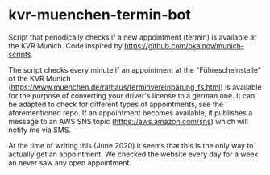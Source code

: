 # kvr-muenchen-termin-bot

Script that periodically checks if a new appointment (termin) is available at the KVR Munich. Code inspired by https://github.com/okainov/munich-scripts.

The script checks every minute if an appointment at the "Führescheinstelle" of the KVR Munich (https://www.muenchen.de/rathaus/terminvereinbarung_fs.html) is available for the purpose of converting your driver's license to a german one. It can be adapted to check for different types of appointments, see the aforementioned repo. If an appointment becomes available, it publishes a message to an AWS SNS topic (https://aws.amazon.com/sns) which will notify me via SMS.

At the time of writing this (June 2020) it seems that this is the only way to actually get an appointment. We checked the website every day for a week an never saw any open appointment.
